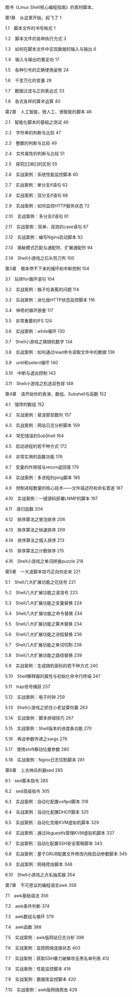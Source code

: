 图书《Linux Shell核心编程指南》的素材脚本。

第1章　从这里开始，起飞了 1

1.1　脚本文件的书写格式 1

1.2　脚本文件的各种执行方式 3

1.3　如何在脚本文件中实现数据的输入与输出 6

1.4　输入与输出的重定向 17

1.5　各种引号的正确使用姿势 24

1.6　千变万化的变量 28

1.7　数据过滤与正则表达式 33

1.8　各式各样的算术运算 40



第2章　人工智能，很人工、很智能的脚本 46

2.1　智能化脚本的基础之测试 46

2.2　字符串的判断与比较 47

2.3　整数的判断与比较 49

2.4　文件属性的判断与比较 51

2.5　探究[[]]和[]的区别 55

2.6　实战案例：系统性能监控脚本 60

2.7　实战案例：单分支if语句 62

2.8　实战案例：双分支if语句 68

2.9　实战案例：如何监控HTTP服务状态 72

2.10　实战案例：多分支if语句 81

2.11　实战案例：简单、高效的case语句 87

2.12　实战案例：编写Nginx启动脚本 92

2.13　揭秘模式匹配与通配符、扩展通配符 94

2.14　Shell小游戏之石头剪刀布 100



第3章　根本停不下来的循环和中断控制 104

3.1　玩转for循环语句 104

3.2　实战案例：猴子吃香蕉的问题 114

3.3　实战案例：进化版HTTP状态监控脚本 116

3.4　神奇的循环嵌套 117

3.5　非常重要的IFS 124

3.6　实战案例：while循环 130

3.7　Shell小游戏之猜随机数字 134

3.8　实战案例：如何通过read命令读取文件中的数据 136

3.9　until和select循环 140

3.10　中断与退出控制 143

3.11　Shell小游戏之机选双色球 149



第4章　请开始你的表演，数组、Subshell与函数 152

4.1　强悍的数组 152

4.2　实战案例：斐波那契数列 157

4.3　实战案例：网站日志分析脚本 159

4.4　常犯错误的SubShell 164

4.5　启动进程的若干种方式 172

4.6　非常实用的函数功能 176

4.7　变量的作用域与return返回值 179

4.8　实战案例：多进程的ping脚本 185

4.9　控制进程数量的核心技术——文件描述符和命名管道 187

4.10　实战案例：一键源码部署LNMP的脚本 197

4.11　递归函数 204

4.12　排序算法之冒泡排序 206

4.13　排序算法之快速排序 209

4.14　排序算法之插入排序 213

4.15　排序算法之计数排序 215

4.16　Shell小游戏之单词拼接puzzle 218



第5章　一大波脚本技巧正向你走来 221

5.1　Shell八大扩展功能之花括号 221

5.2　Shell八大扩展功能之波浪号 223

5.3　Shell八大扩展功能之变量替换 224

5.4　Shell八大扩展功能之命令替换 234

5.5　Shell八大扩展功能之算术替换 234

5.6　Shell八大扩展功能之进程替换 236

5.7　Shell八大扩展功能之单词切割 238

5.8　Shell八大扩展功能之路径替换 239

5.9　实战案例：生成随机密码的若干种方式 240

5.10　Shell解释器的属性与初始化命令行终端 247

5.11　trap信号捕获 257

5.12　实战案例：电子时钟 259

5.13　Shell小游戏之抓住小老鼠算你赢 263

5.14　实战案例：脚本排错技巧 267

5.15　实战案例：Shell版本的进度条功能 270

5.16　再谈参数传递之xargs 276

5.17　使用shift移动位置参数 280

5.18　实战案例：Nginx日志切割脚本 281



第6章　上古神兵利器sed 285

6.1　sed基本指令 285

6.2　sed高级指令 305

6.3　实战案例：自动化配置vsftpd脚本 318

6.4　实战案例：自动化配置DHCP脚本 325

6.5　实战案例：自动化克隆KVM虚拟机脚本 329

6.6　实战案例：通过libguestfs管理KVM虚拟机脚本 337

6.7　实战案例：自动化配置SSH安全策略脚本 343

6.8　实战案例：基于GRUB配置文件修改内核启动参数脚本 345

6.9　实战案例：网络爬虫脚本 348

6.10　Shell小游戏之点名抽奖器 354



第7章　不可思议的编程语言awk 356

7.1　awk基础语法 356

7.2　awk条件判断 374

7.3　awk数组与循环 379

7.4　awk函数 388

7.5　实战案例：awk版网站日志分析 398

7.6　实战案例：监控网络连接状态 403

7.7　实战案例：获取SSH暴力破解攻击黑名单列表 412

7.8　实战案例：性能监控脚本 418

7.9　实战案例：数据库监控脚本 420

7.10　实战案例：awk版网络爬虫 429
